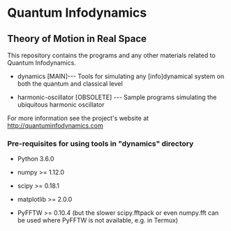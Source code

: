 # Quantum Infodynamics
## Theory of Motion in Real Space

This repository contains the programs and any other materials related to Quantum Infodynamics.

* dynamics [MAIN]--- Tools for simulating any [info]dynamical system on both the quantum and classical level

* harmonic-oscillator [OBSOLETE] --- Sample programs simulating the ubiquitous harmonic oscillator

For more information see the project's website at http://quantuminfodynamics.com

### Pre-requisites for using tools in "dynamics" directory

* Python 3.6.0

* numpy >= 1.12.0

* scipy >= 0.18.1

* matplotlib >= 2.0.0

* PyFFTW >= 0.10.4 (but the slower scipy.fftpack or even numpy.fft can be used where PyFFTW is not available, e.g. in Termux)
